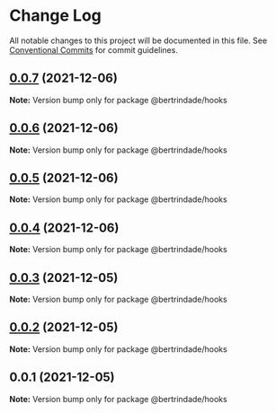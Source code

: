 # Change Log

All notable changes to this project will be documented in this file.
See [Conventional Commits](https://conventionalcommits.org) for commit guidelines.

## [0.0.7](https://github.com/berTrindade/lerna/compare/@bertrindade/hooks@0.0.6...@bertrindade/hooks@0.0.7) (2021-12-06)

**Note:** Version bump only for package @bertrindade/hooks





## [0.0.6](https://github.com/berTrindade/lerna/compare/@bertrindade/hooks@0.0.5...@bertrindade/hooks@0.0.6) (2021-12-06)

**Note:** Version bump only for package @bertrindade/hooks





## [0.0.5](https://github.com/berTrindade/lerna/compare/@bertrindade/hooks@0.0.4...@bertrindade/hooks@0.0.5) (2021-12-06)

**Note:** Version bump only for package @bertrindade/hooks





## [0.0.4](https://github.com/berTrindade/lerna/compare/@bertrindade/hooks@0.0.3...@bertrindade/hooks@0.0.4) (2021-12-06)

**Note:** Version bump only for package @bertrindade/hooks





## [0.0.3](https://github.com/berTrindade/lerna/compare/@bertrindade/hooks@0.0.2...@bertrindade/hooks@0.0.3) (2021-12-05)

**Note:** Version bump only for package @bertrindade/hooks





## [0.0.2](https://github.com/berTrindade/lerna/compare/@bertrindade/hooks@0.0.1...@bertrindade/hooks@0.0.2) (2021-12-05)

**Note:** Version bump only for package @bertrindade/hooks





## 0.0.1 (2021-12-05)

**Note:** Version bump only for package @bertrindade/hooks
